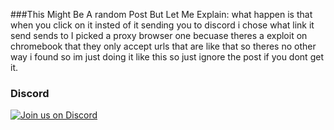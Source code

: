 ###This Might Be A random Post But Let Me Explain:
 what happen is that when you click on it insted of it sending you to discord i chose what link it send sends to
 I picked a proxy browser one becuase theres a exploit on chromebook that they only accept urls that are like
 that so theres no other way i found so im just doing it like this so just ignore the post if you dont get it.




### Discord
[![Join us on Discord](https://invidget.switchblade.xyz/sWPHCdxCPU?theme=dark)](https://sites.google.com/view/clever-com-learn-today-url)
